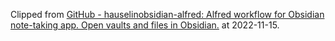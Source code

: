 > 
Clipped from [GitHub - hauselinobsidian-alfred: Alfred workflow for Obsidian note-taking app. Open vaults and files in Obsidian.](https://github.com/hauselin/obsidian-alfred) at 2022-11-15.